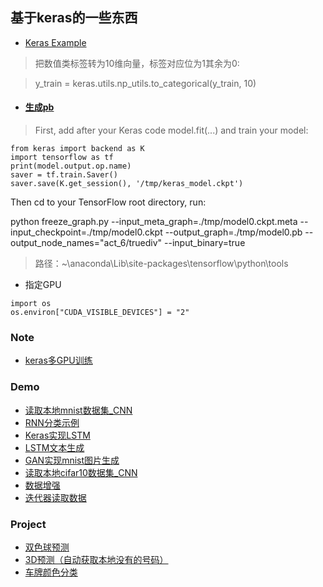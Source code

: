 ## 基于keras的一些东西

* [Keras Example](./keras_example.ipynb)

>把数值类标签转为10维向量，标签对应位为1其余为0:

>y_train = keras.utils.np_utils.to_categorical(y_train, 10)

* #### [生成pb](https://www.e-learn.cn/content/wangluowenzhang/193206)
>First, add after your Keras code model.fit(...) and train your model:
~~~
from keras import backend as K
import tensorflow as tf
print(model.output.op.name)
saver = tf.train.Saver()
saver.save(K.get_session(), '/tmp/keras_model.ckpt')
~~~
Then cd to your TensorFlow root directory, run:

python freeze_graph.py --input_meta_graph=./tmp/model0.ckpt.meta --input_checkpoint=./tmp/model0.ckpt --output_graph=./tmp/model0.pb --output_node_names="act_6/truediv" --input_binary=true

>路径：~\anaconda\Lib\site-packages\tensorflow\python\tools

* 指定GPU
~~~
import os
os.environ["CUDA_VISIBLE_DEVICES"] = "2"
~~~

### Note
* [keras多GPU训练](./note/keras_multiGPU.md)

### Demo

* [读取本地mnist数据集_CNN](./demo/keras_mnist.ipynb)
* [RNN分类示例](./demo/RNN_classify.ipynb)
* [Keras实现LSTM](./demo/lstm_word_embedding.ipynb)
* [LSTM文本生成](./demo/Word_Language_Modelling_LSTM.ipynb)
* [GAN实现mnist图片生成](./demo/Keras_GAN.ipynb)
* [读取本地cifar10数据集_CNN](./demo/keras_cifar10.ipynb)
* [数据增强](./demo/data_aug.py)
* [迭代器读取数据](./demo/data_generator.py)
 
 
### Project
* [双色球预测](./project/Caipiao_nn.ipynb)
* [3D预测（自动获取本地没有的号码）](./project/3D_predict.py)
* [车牌颜色分类](./project/plate_color.ipynb)
